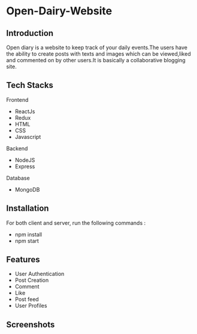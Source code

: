 # Open-Dairy-Website

## Introduction

Open diary is a website to keep track of your daily events.The users have the ability to
create posts with texts and images which can be viewed,liked and commented on by other
users.It is basically a collaborative blogging site.

## Tech Stacks

Frontend
* ReactJs
* Redux
* HTML
* CSS
* Javascript

Backend
* NodeJS
* Express

Database
* MongoDB

## Installation

For both client and server, run the following commands :
* npm install
* npm start

## Features

* User Authentication
* Post Creation
* Comment
* Like
* Post feed
* User Profiles
## Screenshots

